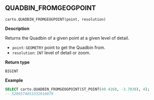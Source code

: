 ## QUADBIN_FROMGEOGPOINT

```sql:signature
carto.QUADBIN_FROMGEOGPOINT(point, resolution)
```

**Description**

Returns the Quadbin of a given point at a given level of detail.

* `point`: `GEOMETRY` point to get the Quadbin from.
* `resolution`: `INT` level of detail or zoom.

**Return type**

`BIGINT`

**Example**

```sql
SELECT carto.QUADBIN_FROMGEOGPOINT(ST_POINT(40.4168, -3.7038), 4);
-- 5209574053332910079
```